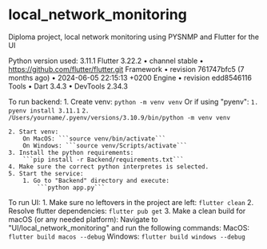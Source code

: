 # local_network_monitoring
Diploma project, local network monitoring using PYSNMP and Flutter for the UI

Python version used: 3.11.1
Flutter 3.22.2 • channel stable • https://github.com/flutter/flutter.git
Framework • revision 761747bfc5 (7 months ago) • 2024-06-05 22:15:13 +0200
Engine • revision edd8546116
Tools • Dart 3.4.3 • DevTools 2.34.3

To run backend:
    1. Create venv:
        ```python -m venv venv```
        Or if using "pyenv":
            ```1. pyenv install 3.11.1```
            ```2. /Users/yourname/.pyenv/versions/3.10.9/bin/python -m venv venv```

    2. Start venv:
        On MacOS: ```source venv/bin/activate```
        On Windows: ```source venv/Scripts/activate```
    3. Install the python requirements:
        ```pip install -r Backend/requirements.txt```
    4. Make sure the correct python interpretes is selected.
    5. Start the service:
        1. Go to "Backend" directory and execute:
            ```python app.py```

To run UI:
    1. Make sure no leftovers in the project are left:
        ```flutter clean```
    2. Resolve flutter dependencies:
        ```flutter pub get```
    3. Make a clean build for macOS (or any needed platform):
        Navigate to "UI/local_network_monitoring" and run the following commands:
            MacOS: ```flutter build macos --debug```
            Windows: ```flutter build windows --debug```